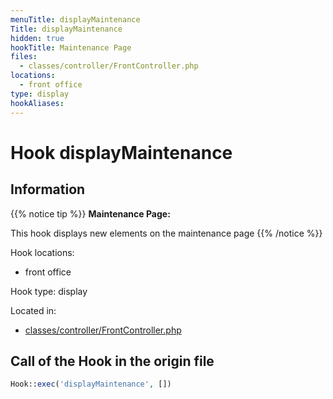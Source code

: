```yaml
---
menuTitle: displayMaintenance
Title: displayMaintenance
hidden: true
hookTitle: Maintenance Page
files:
  - classes/controller/FrontController.php
locations:
  - front office
type: display
hookAliases:
---
```


# Hook displayMaintenance

## Information

{{% notice tip %}}
**Maintenance Page:** 

This hook displays new elements on the maintenance page
{{% /notice %}}

Hook locations: 
  - front office

Hook type: display

Located in: 
  - [classes/controller/FrontController.php](https://github.com/PrestaShop/PrestaShop/blob/8.0.x/classes/controller/FrontController.php)

## Call of the Hook in the origin file

```php
Hook::exec('displayMaintenance', [])
```
